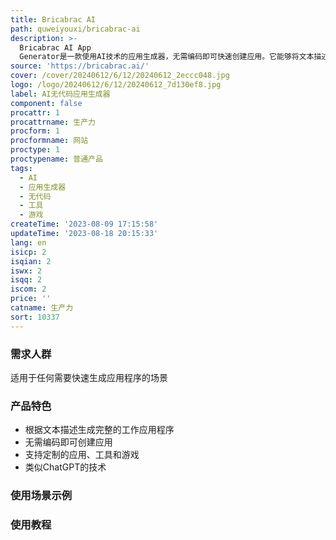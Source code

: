 ```yaml
---
title: Bricabrac AI
path: quweiyouxi/bricabrac-ai
description: >-
  Bricabrac AI App
  Generator是一款使用AI技术的应用生成器，无需编码即可快速创建应用。它能够将文本描述转换为完整的工作应用程序。使用类似ChatGPT的技术来创建应用，不需要编程知识，就可以制作定制的应用、工具和游戏。
source: 'https://bricabrac.ai/'
cover: /cover/20240612/6/12/20240612_2eccc048.jpg
logo: /logo/20240612/6/12/20240612_7d130ef8.jpg
label: AI无代码应用生成器
component: false
procattr: 1
procattrname: 生产力
procform: 1
procformname: 网站
proctype: 1
proctypename: 普通产品
tags:
  - AI
  - 应用生成器
  - 无代码
  - 工具
  - 游戏
createTime: '2023-08-09 17:15:58'
updateTime: '2023-08-18 20:15:33'
lang: en
isicp: 2
isqian: 2
iswx: 2
isqq: 2
iscom: 2
price: ''
catname: 生产力
sort: 10337
---
```




### 需求人群
适用于任何需要快速生成应用程序的场景

### 产品特色
- 根据文本描述生成完整的工作应用程序
- 无需编码即可创建应用
- 支持定制的应用、工具和游戏
- 类似ChatGPT的技术

### 使用场景示例


### 使用教程


  
